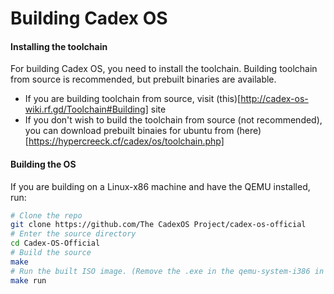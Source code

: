 # Building Cadex OS

#### Installing the toolchain

For building Cadex OS, you need to install the toolchain.
Building toolchain from source is recommended, but prebuilt binaries are available.

- If you are building toolchain from source, visit (this)[http://cadex-os-wiki.rf.gd/Toolchain#Building] site
- If you don't wish to build the toolchain from source (not recommended), you can download prebuilt binaies for ubuntu from (here)[https://hypercreeck.cf/cadex/os/toolchain.php]

#### Building the OS

If you are building on a Linux-x86 machine
and have the QEMU installed, run:

```bash
# Clone the repo
git clone https://github.com/The CadexOS Project/cadex-os-official
# Enter the source directory
cd Cadex-OS-Official
# Build the source
make
# Run the built ISO image. (Remove the .exe in the qemu-system-i386 in the Makefile)
make run
```

